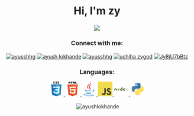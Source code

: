 <h1 align="center">Hi, I'm zy</h1>
<p align="center"><img align="center" src="https://media.giphy.com/media/M9gbBd9nbDrOTu1Mqx/giphy.gif" width="100"/></p>

<h3 align="center">Connect with me:</h3>
<p align="center">
<a href="https://twitter.com/ayusshhg" target="blank"><img align="center" src="https://raw.githubusercontent.com/rahuldkjain/github-profile-readme-generator/master/src/images/icons/Social/twitter.svg" alt="ayusshhg" height="30" width="40" /></a>
<a href="https://linkedin.com/in/ayush lokhande" target="blank"><img align="center" src="https://raw.githubusercontent.com/rahuldkjain/github-profile-readme-generator/master/src/images/icons/Social/linked-in-alt.svg" alt="ayush lokhande" height="30" width="40" /></a>
<a href="https://instagram.com/ayusshhg" target="blank"><img align="center" src="https://raw.githubusercontent.com/rahuldkjain/github-profile-readme-generator/master/src/images/icons/Social/instagram.svg" alt="ayusshhg" height="30" width="40" /></a>
<a href="https://www.youtube.com/c/uchiha zygod" target="blank"><img align="center" src="https://raw.githubusercontent.com/rahuldkjain/github-profile-readme-generator/master/src/images/icons/Social/youtube.svg" alt="uchiha zygod" height="30" width="40" /></a>
<a href="https://discord.gg/Jy8jU7bBtz" target="blank"><img align="center" src="https://raw.githubusercontent.com/rahuldkjain/github-profile-readme-generator/master/src/images/icons/Social/discord.svg" alt="Jy8jU7bBtz" height="30" width="40" /></a>
</p>

<h3 align="center">Languages:</h3>
<p align="center"> <a href="https://www.w3schools.com/css/" target="_blank" rel="noreferrer"> <img src="https://raw.githubusercontent.com/devicons/devicon/master/icons/css3/css3-original-wordmark.svg" alt="css3" width="40" height="40"/> </a> <a href="https://www.w3.org/html/" target="_blank" rel="noreferrer"> <img src="https://raw.githubusercontent.com/devicons/devicon/master/icons/html5/html5-original-wordmark.svg" alt="html5" width="40" height="40"/> </a> <a href="https://www.java.com" target="_blank" rel="noreferrer"> <img src="https://raw.githubusercontent.com/devicons/devicon/master/icons/java/java-original.svg" alt="java" width="40" height="40"/> </a> <a href="https://developer.mozilla.org/en-US/docs/Web/JavaScript" target="_blank" rel="noreferrer"> <img src="https://raw.githubusercontent.com/devicons/devicon/master/icons/javascript/javascript-original.svg" alt="javascript" width="40" height="40"/> </a> <a href="https://nodejs.org" target="_blank" rel="noreferrer"> <img src="https://raw.githubusercontent.com/devicons/devicon/master/icons/nodejs/nodejs-original-wordmark.svg" alt="nodejs" width="40" height="40"/> </a> <a href="https://www.python.org" target="_blank" rel="noreferrer"> <img src="https://raw.githubusercontent.com/devicons/devicon/master/icons/python/python-original.svg" alt="python" width="40" height="40"/> </a> </p>

<p> </p>
<p align ="center">&nbsp;<img align="center" src="https://github-readme-stats.vercel.app/api?username=ayushlokhande&show_icons=true&locale=en" alt="ayushlokhande" /></p>

